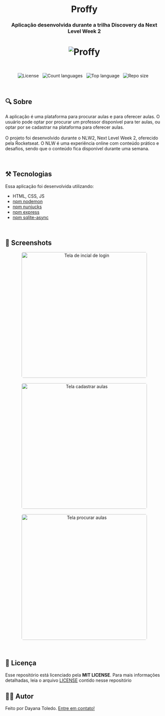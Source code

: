 <h1 align="center">Proffy</h1>
<h3 align="center">Aplicação desenvolvida durante a trilha Discovery da Next Level Week 2</h3>
<h1 align="center">
  <img alt="Proffy" title="#Proffy" src="https://user-images.githubusercontent.com/55140068/112679697-381c4400-8e4b-11eb-8cba-dd248c20a3c3.png"/>
</h1>

&nbsp;&nbsp;

<p align="center">
  <img alt="License" src="https://img.shields.io/github/license/DayaToledo/NLW4-React?style=for-the-badge"/>&nbsp;&nbsp;
  <img alt="Count languages" src="https://img.shields.io/github/languages/count/DayaToledo/NLW2-Discovery?style=for-the-badge"/>&nbsp;&nbsp;
  <img alt="Top language" src="https://img.shields.io/github/languages/top/DayaToledo/NLW2-Discovery?style=for-the-badge"/>&nbsp;&nbsp;
  <img alt="Repo size" src="https://img.shields.io/github/repo-size/DayaToledo/NLW2-Discovery?style=for-the-badge"/>&nbsp;&nbsp;
</p>

&nbsp;&nbsp;
## 🔍 Sobre

A aplicação é uma plataforma para procurar aulas e para oferecer aulas. O usuário pode optar por procurar um professor disponível para ter aulas, ou optar por se cadastrar na plataforma para oferecer aulas. 
</br></br>
O projeto foi desenvolvido durante o NLW2, Next Level Week 2, oferecido pela Rocketseat. O NLW é uma experiência online com conteúdo prático e desafios, sendo que o conteúdo fica disponível durante uma semana.


&nbsp;
## ⚒ Tecnologias

Essa aplicação foi desenvolvida utilizando:
* HTML, CSS, JS
* [npm nodemon](https://www.npmjs.com/package/nodemon)
* [npm nunjucks](https://www.npmjs.com/package/nunjucks)
* [npm express](https://www.npmjs.com/package/express)
* [npm sqlite-async](https://www.npmjs.com/package/sqlite-async)



&nbsp;
## 📸 Screenshots
<p align="center">
  <img width="400px" style="border-radius: 5px" alt="Tela de incial de login" src="https://user-images.githubusercontent.com/55140068/112680960-cd6c0800-8e4c-11eb-9868-e3b39604bbb0.png">
  </br></br>
  
  <img width="400px" style="border-radius: 5px" alt="Tela cadastrar aulas" src="https://user-images.githubusercontent.com/55140068/112684038-38b7d900-8e51-11eb-972f-bcbccab9f21a.png">
  </br></br>
  
  <img width="400px" style="border-radius: 5px" alt="Tela procurar aulas" src="https://user-images.githubusercontent.com/55140068/112684051-3c4b6000-8e51-11eb-9a3c-f3ddd8ae64c9.png">
</p>


&nbsp;
## 📃 Licença
Esse repositório está licenciado pela **MIT LICENSE**. Para mais informações detalhadas, leia o arquivo [LICENSE](./LICENSE) contido nesse repositório
&nbsp;
## 👩‍💻 Autor

Feito por Dayana Toledo. [Entre em contato!](https://www.linkedin.com/in/toledodayana/)
